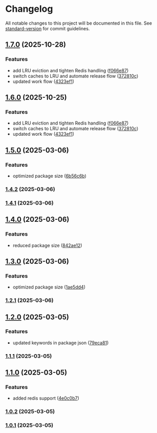 # Changelog

All notable changes to this project will be documented in this file. See [standard-version](https://github.com/conventional-changelog/standard-version) for commit guidelines.

## [1.7.0](https://github.com/okarachidera/ZapCache/compare/v1.5.0...v1.7.0) (2025-10-28)


### Features

* add LRU eviction and tighten Redis handling ([f066e87](https://github.com/okarachidera/ZapCache/commit/f066e8745467e991604c668eb5884a869c539ae4))
* switch caches to LRU and automate release flow ([372810c](https://github.com/okarachidera/ZapCache/commit/372810c15c9882b12ea6d2412b9d9218be598771))
* updated work flow ([4323ef1](https://github.com/okarachidera/ZapCache/commit/4323ef174f24d210c7d78f03153745354b743772))

## [1.6.0](https://github.com/okarachidera/ZapCache/compare/v1.5.0...v1.6.0) (2025-10-25)


### Features

* add LRU eviction and tighten Redis handling ([f066e87](https://github.com/okarachidera/ZapCache/commit/f066e8745467e991604c668eb5884a869c539ae4))
* switch caches to LRU and automate release flow ([372810c](https://github.com/okarachidera/ZapCache/commit/372810c15c9882b12ea6d2412b9d9218be598771))
* updated work flow ([4323ef1](https://github.com/okarachidera/ZapCache/commit/4323ef174f24d210c7d78f03153745354b743772))

## [1.5.0](https://github.com/okarachidera/ZapCache/compare/v1.4.2...v1.5.0) (2025-03-06)


### Features

* optimized package size ([6b56c6b](https://github.com/okarachidera/ZapCache/commit/6b56c6b0fd2bffc7cb6bbf23c6fa376dd8612393))

### [1.4.2](https://github.com/okarachidera/ZapCache/compare/v1.4.1...v1.4.2) (2025-03-06)

### [1.4.1](https://github.com/okarachidera/ZapCache/compare/v1.4.0...v1.4.1) (2025-03-06)

## [1.4.0](https://github.com/okarachidera/ZapCache/compare/v1.3.0...v1.4.0) (2025-03-06)


### Features

* reduced package size ([842ae12](https://github.com/okarachidera/ZapCache/commit/842ae12cc33d3a9a2afb83d6566497c818900787))

## [1.3.0](https://github.com/okarachidera/ZapCache/compare/v1.2.1...v1.3.0) (2025-03-06)


### Features

* optimized package size ([1ae5dd4](https://github.com/okarachidera/ZapCache/commit/1ae5dd4b0908e31ac2d6b8630025552eab5d6adf))

### [1.2.1](https://github.com/okarachidera/ZapCache/compare/v1.2.0...v1.2.1) (2025-03-06)

## [1.2.0](https://github.com/okarachidera/ZapCache/compare/v1.1.1...v1.2.0) (2025-03-05)


### Features

* updated keywords in package json ([79eca81](https://github.com/okarachidera/ZapCache/commit/79eca8179dfbf3a6d902ccab721a1b399740fc4f))

### [1.1.1](https://github.com/okarachidera/ZapCache/compare/v1.1.0...v1.1.1) (2025-03-05)

## [1.1.0](https://github.com/okarachidera/ZapCache/compare/v1.0.2...v1.1.0) (2025-03-05)


### Features

* added redis support ([4e0c0b7](https://github.com/okarachidera/ZapCache/commit/4e0c0b7458ac82b18e3a67852d506258270b838c))

### [1.0.2](https://github.com/okarachidera/ZapCache/compare/v1.0.1...v1.0.2) (2025-03-05)

### [1.0.1](https://github.com/okarachidera/ZapCache/compare/v1.0.0...v1.0.1) (2025-03-05)
